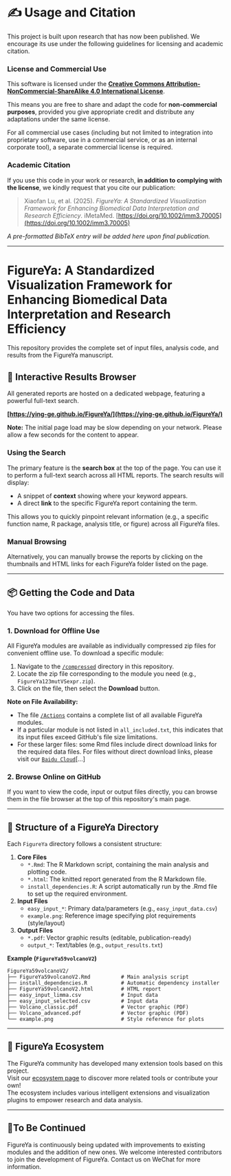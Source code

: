 # ✍️ Usage and Citation

This project is built upon research that has now been published. We encourage its use under the following guidelines for licensing and academic citation.

### License and Commercial Use

This software is licensed under the **[Creative Commons Attribution-NonCommercial-ShareAlike 4.0 International License](http://creativecommons.org/licenses/by-nc-sa/4.0/)**.

This means you are free to share and adapt the code for **non-commercial purposes**, provided you give appropriate credit and distribute any adaptations under the same license.

For all commercial use cases (including but not limited to integration into proprietary software, use in a commercial service, or as an internal corporate tool), a separate commercial license is required.

### Academic Citation

If you use this code in your work or research, **in addition to complying with the license**, we kindly request that you cite our publication:

> Xiaofan Lu, et al. (2025). *FigureYa: A Standardized Visualization Framework for Enhancing Biomedical Data Interpretation and Research Efficiency*. iMetaMed. [https://doi.org/10.1002/imm3.70005](https://doi.org/10.1002/imm3.70005)

*A pre-formatted BibTeX entry will be added here upon final publication.*

---

# FigureYa: A Standardized Visualization Framework for Enhancing Biomedical Data Interpretation and Research Efficiency

This repository provides the complete set of input files, analysis code, and results from the FigureYa manuscript.

## 🔎 Interactive Results Browser

All generated reports are hosted on a dedicated webpage, featuring a powerful full-text search.

**[https://ying-ge.github.io/FigureYa/](https://ying-ge.github.io/FigureYa/)**

**Note:** The initial page load may be slow depending on your network. Please allow a few seconds for the content to appear.

### Using the Search
The primary feature is the **search box** at the top of the page. You can use it to perform a full-text search across all HTML reports. The search results will display:
*   A snippet of **context** showing where your keyword appears.
*   A direct **link** to the specific FigureYa report containing the term.

This allows you to quickly pinpoint relevant information (e.g., a specific function name, R package, analysis title, or figure) across all FigureYa files.

### Manual Browsing
Alternatively, you can manually browse the reports by clicking on the thumbnails and HTML links for each FigureYa folder listed on the page.

---

## 📦 Getting the Code and Data

You have two options for accessing the files.

### 1. Download for Offline Use

All FigureYa modules are available as individually compressed zip files for convenient offline use. To download a specific module:

1.  Navigate to the [`/compressed`](https://github.com/ying-ge/FigureYa/tree/main/compressed) directory in this repository.
2.  Locate the zip file corresponding to the module you need (e.g., `FigureYa123mutVSexpr.zip`).
3.  Click on the file, then select the **Download** button.

**Note on File Availability:**
- The file [`/Actions`](https://github.com/ying-ge/FigureYa/wiki/Actions-Enabled-FigureYa-Modules) contains a complete list of all available FigureYa modules.
- If a particular module is not listed in `all_included.txt`, this indicates that its input files exceed GitHub's file size limitations.
- For these larger files: some Rmd files include direct download links for the required data files. For files without direct download links, please visit our [`Baidu Cloud`](https://pan.baidu.com)[...]

### 2. Browse Online on GitHub
If you want to view the code, input or output files directly, you can browse them in the file browser at the top of this repository's main page.

---

## :file_folder: Structure of a FigureYa Directory
Each `FigureYa` directory follows a consistent structure:

1. **Core Files**
   - `*.Rmd`: The R Markdown script, containing the main analysis and plotting code.
   - `*.html`: The knitted report generated from the R Markdown file.
   - `install_dependencies.R`: A script automatically run by the .Rmd file to set up the required environment.
2. **Input Files**  
   - `easy_input_*`: Primary data/parameters (e.g., `easy_input_data.csv`)  
   - `example.png`: Reference image specifying plot requirements (style/layout)  
3. **Output Files**  
   - `*.pdf`: Vector graphic results (editable, publication-ready)  
   - `output_*`: Text/tables (e.g., `output_results.txt`)  

**Example (`FigureYa59volcanoV2`)**  
```plaintext
FigureYa59volcanoV2/
├── FigureYa59volcanoV2.Rmd          # Main analysis script
├── install_dependencies.R           # Automatic dependency installer
├── FigureYa59volcanoV2.html         # HTML report
├── easy_input_limma.csv             # Input data
├── easy_input_selected.csv          # Input data
├── Volcano_classic.pdf              # Vector graphic (PDF)
├── Volcano_advanced.pdf             # Vector graphic (PDF)
└── example.png                      # Style reference for plots
```

---
## 🌱 FigureYa Ecosystem

The FigureYa community has developed many extension tools based on this project.  
Visit our [ecosystem page](https://github.com/ying-ge/FigureYa/wiki/FigureYa-Ecosystem) to discover more related tools or contribute your own!  
The ecosystem includes various intelligent extensions and visualization plugins to empower research and data analysis.

---

## :handshake:To Be Continued

FigureYa is continuously being updated with improvements to existing modules and the addition of new ones. We welcome interested contributors to join the development of FigureYa. Contact us on WeChat for more information.